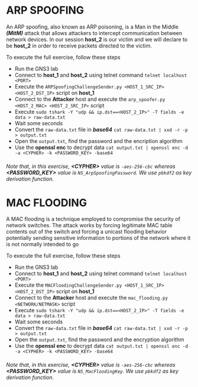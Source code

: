 # ARP SPOOFING

An ARP spoofing, also known as ARP poisoning, is a Man in the Middle _**(MitM)**_ attack that allows attackers to intercept communication between network devices.
In our session **host_2** is our victim and we will declare to be **host_2** in order to receive packets directed to the victim.

To execute the full exercise, follow these steps

* Run the GNS3 lab
* Connect to **host_1** and **host_2** using telnet command `telnet localhost <PORT>`
* Execute the `ARPSpoofingChallengeSender.py <HOST_1_SRC_IP> <HOST_2_DST_IP>` script on **host_1**
* Connect to the **Attacker** host and execute the `arp_spoofer.py <HOST_2_MAC> <HOST_2_SRC_IP>` script
* Execute `sudo tshark -Y "udp && ip.dst==<HOST_2_IP>" -T fields -e data > raw-data.txt`  
* Wait some seconds
* Convert the `raw-data.txt` file in **_base64_** `cat raw-data.txt | xxd -r -p > output.txt`
* Open the `output.txt`, find the password and the encription algorithm
* Use the **openssl enc** to decrypt data `cat output.txt | openssl enc -d -a <CYPHER> -k <PASSWORD_KEY> -base64`

###### Note that, in this exercise, **\<CYPHER\>** value is `-aes-256-cbc` whereas **\<PASSWORD_KEY\>** value is `NS_ArpSpoofingPassword`. We use `pbkdf2` as key derivation function.

# MAC FLOODING
A MAC flooding is a technique employed to compromise the security of network switches. The attack works by forcing legitimate MAC table contents out of the switch and forcing a unicast flooding behavior potentially sending sensitive information to portions of the network where it is not normally intended to go

To execute the full exercise, follow these steps

* Run the GNS3 lab
* Connect to **host_1** and **host_2** using telnet command `telnet localhost <PORT>`
* Execute the `MACFloodingChallengeSender.py <HOST_1_SRC_IP> <HOST_2_DST_IP>` script on **host_1**
* Connect to the **Attacker** host and execute the `mac_flooding.py <NETWORK/NETMASK>` script
* Execute `sudo tshark -Y "udp && ip.dst==<HOST_2_IP>" -T fields -e data > raw-data.txt`  
* Wait some seconds
* Convert the `raw-data.txt` file in **_base64_** `cat raw-data.txt | xxd -r -p > output.txt`
* Open the `output.txt`, find the password and the encryption algorithm
* Use the **openssl enc** to decrypt data `cat output.txt | openssl enc -d -a <CYPHER> -k <PASSWORD_KEY> -base64`

###### Note that, in this exercise, **\<CYPHER\>** value is `-aes-256-cbc` whereas **\<PASSWORD_KEY\>** value is `NS_MacFloodingKey`. We use `pbkdf2` as key derivation function.
